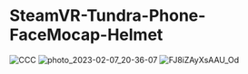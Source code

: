 # SteamVR-Tundra-Phone-FaceMocap-Helmet

![CCC](https://user-images.githubusercontent.com/31934363/217346700-d616c4ec-0921-45fc-9bb8-07e92db32309.png)
![photo_2023-02-07_20-36-07](https://user-images.githubusercontent.com/31934363/217347540-df851e85-47b6-4d46-b1a3-5a314dc29725.jpg)
![FJ8iZAyXsAAU_Od](https://user-images.githubusercontent.com/31934363/217347612-23ed8add-c551-4023-a2f5-9fd3c4c6bc6f.jpg)
